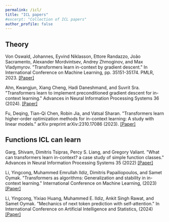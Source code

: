 ```yaml
---
permalink: /icl/
title: "ICL papers"
#excerpt: "Collection of ICL papers"
author_profile: false 
---
```


## Theory 

Von Oswald, Johannes, Eyvind Niklasson, Ettore Randazzo, João Sacramento, Alexander Mordvintsev, Andrey Zhmoginov, and Max Vladymyrov. "Transformers learn in-context by gradient descent." In International Conference on Machine Learning, pp. 35151-35174. PMLR, 2023. [[Paper]](https://proceedings.mlr.press/v202/von-oswald23a/von-oswald23a.pdf)

Ahn, Kwangjun, Xiang Cheng, Hadi Daneshmand, and Suvrit Sra. "Transformers learn to implement preconditioned gradient descent for in-context learning." Advances in Neural Information Processing Systems 36 (2024). [[Paper]](https://proceedings.neurips.cc/paper_files/paper/2023/file/8ed3d610ea4b68e7afb30ea7d01422c6-Paper-Conference.pdf)

Fu, Deqing, Tian-Qi Chen, Robin Jia, and Vatsal Sharan. "Transformers learn higher-order optimization methods for in-context learning: A study with linear models." arXiv preprint arXiv:2310.17086 (2023). [[Paper]](https://arxiv.org/pdf/2310.17086)

## Functions ICL can learn

Garg, Shivam, Dimitris Tsipras, Percy S. Liang, and Gregory Valiant. "What can transformers learn in-context? a case study of simple function classes." Advances in Neural Information Processing Systems 35 (2022) [[Paper]](https://proceedings.neurips.cc/paper_files/paper/2022/file/c529dba08a146ea8d6cf715ae8930cbe-Paper-Conference.pdf)

Li, Yingcong, Muhammed Emrullah Ildiz, Dimitris Papailiopoulos, and Samet Oymak. "Transformers as algorithms: Generalization and stability in in-context learning." International Conference on Machine Learning, (2023) [[Paper]](https://proceedings.mlr.press/v202/li23l/li23l.pdf)

Li, Yingcong, Yixiao Huang, Muhammed E. Ildiz, Ankit Singh Rawat, and Samet Oymak. "Mechanics of next token prediction with self-attention." In International Conference on Artificial Intelligence and Statistics, (2024) [[Paper]](https://proceedings.mlr.press/v238/li24f/li24f.pdf)

